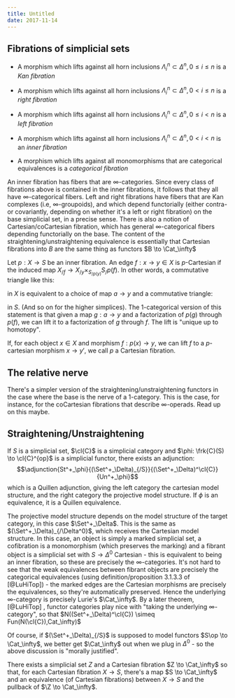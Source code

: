 ```yaml
---
title: Untitled
date: 2017-11-14
---
```

Fibrations of simplicial sets
-----------------------------

-   A morphism which lifts against all horn inclusions
    $\Lambda^n_i \subset \Delta^n, 0 \leq i \leq n$ is a *Kan fibration*

-   A morphism which lifts against all horn inclusions
    $\Lambda^n_i \subset \Delta^n, 0 < i \leq n$ is a *right fibration*

-   A morphism which lifts against all horn inclusions
    $\Lambda^n_i \subset \Delta^n, 0  \leq i < n$ is a *left fibration*

-   A morphism which lifts against all horn inclusions
    $\Lambda^n_i \subset \Delta^n, 0 < i < n$ is an *inner fibration*

-   A morphism which lifts against all monomorphisms that are
    categorical equivalences is a *categorical fibration*

An inner fibration has fibers that are $\infty$-categories. Since every
class of fibrations above is contained in the inner fibrations, it
follows that they all have $\infty$-categorical fibers. Left and right
fibrations have fibers that are Kan complexes (i.e, $\infty$-groupoids),
and which depend functorially (either contra- or covariantly, depending
on whether it's a left or right fibration) on the base simplicial set,
in a precise sense. There is also a notion of Cartesian/coCartesian
fibration, which has general $\infty$-categorical fibers depending
functorially on the base. The content of the
straightening/unstraightening equivalence is essentially that Cartesian
fibrations into $B$ are the same thing as functors $B \to \Cat_\infty$

Let $p: X \to S$ be an inner fibration. An edge $f:x\to y \in X$ is
$p$-Cartesian if the induced map
$X_{/f} \to X_{/y} \times_{S_{/p(y)}} S_/p(f)$. In other words, a
commutative triangle like this:

in $X$ is equivalent to a choice of map $a \to y$ and a commutative
triangle:

in $S$. (And so on for the higher simplices). The $1$-categorical
version of this statement is that given a map $g: a \to y$ and a
factorization of $p(g)$ through $p(f)$, we can lift it to a
factorization of $g$ through $f$. The lift is "unique up to homotopy".

If, for each object $x\in X$ and morphism $f: p(x) \to y$, we can lift
$f$ to a $p$-cartesian morphism $x \to y'$, we call $p$ a Cartesian
fibration.

The relative nerve
------------------

There's a simpler version of the straightening/unstraightening functors
in the case where the base is the nerve of a $1$-category. This is the
case, for instance, for the coCartesian fibrations that describe
$\infty$-operads. Read up on this maybe.

Straightening/Unstraightening
-----------------------------

If $S$ is a simplicial set, $\cl{C}$ is a simplicial category and
$\phi: \frk{C}(S) \to \cl{C}^{op}$ is a simplicial functor, there exists
an adjunction:
$$\adjunction{St^+_\phi}{(\Set^+_\Delta)_{/S}}{(\Set^+_\Delta)^\cl{C}}{Un^+_\phi}$$
which is a Quillen adjunction, giving the left category the cartesian
model structure, and the right category the projective model structure.
If $\phi$ is an equivalence, it is a Quillen equivalence.

The projective model structure depends on the model structure of the
target category, in this case $\Set^+_\Delta$. This is the same as
$(\Set^+_\Delta)_{/\Delta^0}$, which receives the Cartesian model
structure. In this case, an object is simply a marked simplicial set, a
cofibration is a monomorphism (which preserves the marking) and a
fibrant object is a simplicial set with $S \to \Delta^0$ Cartesian -
this is equivalent to being an inner fibration, so these are precisely
the $\infty$-categories. It's not hard to see that the weak equivalences
between fibrant objects are precisely the categorical equivalences
(using definition/proposition 3.1.3.3 of [@LuHiTop]) - the marked edges
are the Cartesian morphisms are precisely the equivalences, so they're
automatically preserved. Hence the underlying $\infty$-category is
precisely Lurie's $\Cat_\infty$. By a later theorem, [@LuHiTop] ,
functor categories play nice with "taking the underlying
$\infty$-category", so that
$N((Set^+_\Delta)^\cl{C}) \simeq Fun(N(\cl{C}),Cat_\infty)$

Of course, if $(\Set^+_\Delta)_{/S}$ is supposed to model functors
$S\op \to \Cat_\infty$, we better get $\Cat_\infty$ out when we plug in
$\Delta^0$ - so the above discussion is "morally justified".

There exists a simplicial set $Z$ and a Cartesian fibration
$Z \to \Cat_\infty$ so that, for each Cartesian fibration $X \to S$,
there's a map $S \to \Cat_\infty$ and an equivalence (of Cartesian
fibrations) between $X \to S$ and the pullback of $\Z \to \Cat_\infty$.
